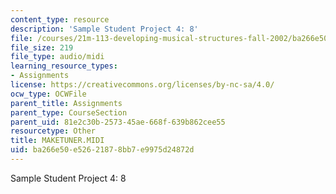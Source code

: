 ```yaml
---
content_type: resource
description: 'Sample Student Project 4: 8'
file: /courses/21m-113-developing-musical-structures-fall-2002/ba266e50e52621878bb7e9975d24872d_MAKETUNER.MIDI
file_size: 219
file_type: audio/midi
learning_resource_types:
- Assignments
license: https://creativecommons.org/licenses/by-nc-sa/4.0/
ocw_type: OCWFile
parent_title: Assignments
parent_type: CourseSection
parent_uid: 81e2c30b-2573-45ae-668f-639b862cee55
resourcetype: Other
title: MAKETUNER.MIDI
uid: ba266e50-e526-2187-8bb7-e9975d24872d
---
```

Sample Student Project 4: 8